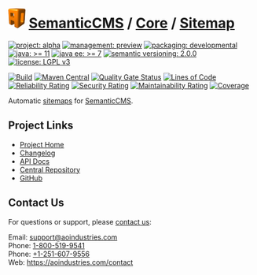 # [<img src="ao-logo.png" alt="AO Logo" width="35" height="40">](https://github.com/ao-apps) [SemanticCMS](https://github.com/ao-apps/semanticcms) / [Core](https://github.com/ao-apps/semanticcms-core) / [Sitemap](https://github.com/ao-apps/semanticcms-core-sitemap)

[![project: alpha](https://semanticcms.com/ao-badges/project-alpha.svg)](https://aoindustries.com/life-cycle#project-alpha)
[![management: preview](https://semanticcms.com/ao-badges/management-preview.svg)](https://aoindustries.com/life-cycle#management-preview)
[![packaging: developmental](https://semanticcms.com/ao-badges/packaging-developmental.svg)](https://aoindustries.com/life-cycle#packaging-developmental)  
[![java: &gt;= 11](https://semanticcms.com/ao-badges/java-11.svg)](https://docs.oracle.com/en/java/javase/11/)
[![java ee: &gt;= 7](https://semanticcms.com/ao-badges/javaee-7.svg)](https://docs.oracle.com/javaee/7/)
[![semantic versioning: 2.0.0](https://semanticcms.com/ao-badges/semver-2.0.0.svg)](https://semver.org/spec/v2.0.0.html)
[![license: LGPL v3](https://semanticcms.com/ao-badges/license-lgpl-3.0.svg)](https://www.gnu.org/licenses/lgpl-3.0)

[![Build](https://github.com/ao-apps/semanticcms-core-sitemap/workflows/Build/badge.svg?branch=master)](https://github.com/ao-apps/semanticcms-core-sitemap/actions?query=workflow%3ABuild)
[![Maven Central](https://maven-badges.herokuapp.com/maven-central/com.semanticcms/semanticcms-core-sitemap/badge.svg)](https://maven-badges.herokuapp.com/maven-central/com.semanticcms/semanticcms-core-sitemap)
[![Quality Gate Status](https://sonarcloud.io/api/project_badges/measure?branch=master&project=com.semanticcms%3Asemanticcms-core-sitemap&metric=alert_status)](https://sonarcloud.io/dashboard?branch=master&id=com.semanticcms%3Asemanticcms-core-sitemap)
[![Lines of Code](https://sonarcloud.io/api/project_badges/measure?branch=master&project=com.semanticcms%3Asemanticcms-core-sitemap&metric=ncloc)](https://sonarcloud.io/component_measures?branch=master&id=com.semanticcms%3Asemanticcms-core-sitemap&metric=ncloc)  
[![Reliability Rating](https://sonarcloud.io/api/project_badges/measure?branch=master&project=com.semanticcms%3Asemanticcms-core-sitemap&metric=reliability_rating)](https://sonarcloud.io/component_measures?branch=master&id=com.semanticcms%3Asemanticcms-core-sitemap&metric=Reliability)
[![Security Rating](https://sonarcloud.io/api/project_badges/measure?branch=master&project=com.semanticcms%3Asemanticcms-core-sitemap&metric=security_rating)](https://sonarcloud.io/component_measures?branch=master&id=com.semanticcms%3Asemanticcms-core-sitemap&metric=Security)
[![Maintainability Rating](https://sonarcloud.io/api/project_badges/measure?branch=master&project=com.semanticcms%3Asemanticcms-core-sitemap&metric=sqale_rating)](https://sonarcloud.io/component_measures?branch=master&id=com.semanticcms%3Asemanticcms-core-sitemap&metric=Maintainability)
[![Coverage](https://sonarcloud.io/api/project_badges/measure?branch=master&project=com.semanticcms%3Asemanticcms-core-sitemap&metric=coverage)](https://sonarcloud.io/component_measures?branch=master&id=com.semanticcms%3Asemanticcms-core-sitemap&metric=Coverage)

Automatic [sitemaps](https://www.sitemaps.org/) for [SemanticCMS](https://github.com/ao-apps/semanticcms).

## Project Links
* [Project Home](https://semanticcms.com/core/sitemap/)
* [Changelog](https://semanticcms.com/core/sitemap/changelog)
* [API Docs](https://semanticcms.com/core/sitemap/apidocs/)
* [Central Repository](https://central.sonatype.com/artifact/com.semanticcms/semanticcms-core-sitemap)
* [GitHub](https://github.com/ao-apps/semanticcms-core-sitemap)

## Contact Us
For questions or support, please [contact us](https://aoindustries.com/contact):

Email: [support@aoindustries.com](mailto:support@aoindustries.com)  
Phone: [1-800-519-9541](tel:1-800-519-9541)  
Phone: [+1-251-607-9556](tel:+1-251-607-9556)  
Web: https://aoindustries.com/contact
